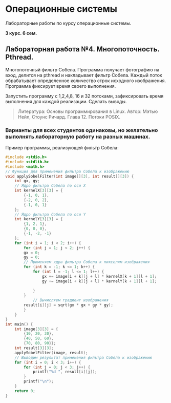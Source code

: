 # Операционные системы
Лабораторные работы по курсу операционные системы.

**3 курс. 6 сем.**

## Лабораторная работа №4. Многопоточность. Pthread.
Многопоточный фильтр Собела. Программа получает фотографию на вход, делится на
pthread и накладывает фильтр Собела. Каждый поток обрабатывает определенное количество строк исходного изображения. Программа фиксирует время своего выполнения.

Запустить программу с 1,2,4,8, 16 и 32 потоками, зафиксировать время выполнения для каждой реализации. Сделать выводы.

> Литература: Основы программирования в Linux. Автор: Мэтью Нейл, Стоунс
Ричард. Глава 12. Потоки POSIX.

### Варианты для всех студентов одинаковы, но желательно выполнять лабораторную работу на разных машинах.

Пример программы, реализующей фильтр Собела:
```c
#include <stdio.h>
#include <stdlib.h>
#include <math.h>
// Функция для применения фильтра Собела к изображению
void applySobelFilter(int image[][3], int result[][3]) {
    int gx, gy;
    // Ядро фильтра Собела по оси X
    int kernelX[3][3] = {
        {-1, 0, 1},
        {-2, 0, 2},
        {-1, 0, 1}
    };
    // Ядро фильтра Собела по оси Y
    int kernelY[3][3] = {
        {1, 2, 1},
        {0, 0, 0},
        {-1, -2, -1}
    };
    for (int i = 1; i < 2; i++) {
        for (int j = 1; j < 2; j++) {
        gx = 0;
        gy = 0;
        // Применяем ядра фильтра Собела к пикселям изображения
        for (int k = -1; k <= 1; k++) {
            for (int l = -1; l <= 1; l++) {
                gx += image[i + k][j + l] * kernelX[k + 1][l + 1];
                gy += image[i + k][j + l] * kernelY[k + 1][l + 1];
            
            }
        }
            // Вычисляем градиент изображения
        result[i][j] = sqrt(gx * gx + gy * gy);
        }
    }
}
int main() {
    int image[3][3] = {
        {10, 20, 30},
        {40, 50, 60},
        {70, 80, 90}};
    int result[3][3];
    applySobelFilter(image, result);
    // Выводим результат применения фильтра Собела к изображению
    for (int i = 0; i < 3; i++) {
        for (int j = 0; j < 3; j++) {
            printf("%d ", result[i][j]);
        }
        printf("\n");
    }
    return 0;
}
```